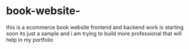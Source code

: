 # book-website-
this is a ecommerce book website frontend and backend work is starting soon its just a sample and i am trying to build more professional that will help in my portfolio 
